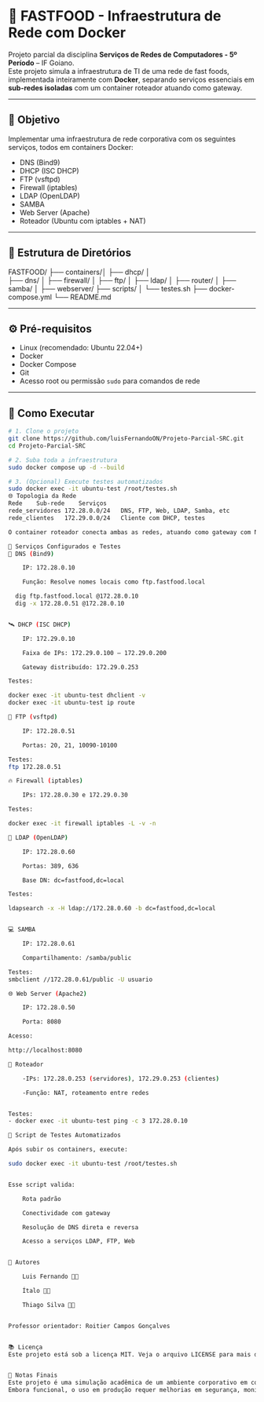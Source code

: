 # 🚀 FASTFOOD - Infraestrutura de Rede com Docker

Projeto parcial da disciplina **Serviços de Redes de Computadores - 5º Período** – IF Goiano.  
Este projeto simula a infraestrutura de TI de uma rede de fast foods, implementada inteiramente com **Docker**, separando serviços essenciais em **sub-redes isoladas** com um container roteador atuando como gateway.

---

## 📌 Objetivo

Implementar uma infraestrutura de rede corporativa com os seguintes serviços, todos em containers Docker:

- DNS (Bind9)
- DHCP (ISC DHCP)
- FTP (vsftpd)
- Firewall (iptables)
- LDAP (OpenLDAP)
- SAMBA
- Web Server (Apache)
- Roteador (Ubuntu com iptables + NAT)

---

## 🧱 Estrutura de Diretórios

FASTFOOD/ 
 ├── containers/│ 
 ├── dhcp/ │  
 ├── dns/ │ 
 ├── firewall/ │ 
 ├── ftp/ │ 
 ├── ldap/ │ 
 ├── router/ │ 
 ├── samba/ │ 
 ├── webserver/ 
 ├── scripts/ │ 
     └── testes.sh 
 ├── docker-compose.yml 
 └── README.md


 
---

## ⚙️ Pré-requisitos

- Linux (recomendado: Ubuntu 22.04+)
- Docker
- Docker Compose
- Git
- Acesso root ou permissão `sudo` para comandos de rede

---

## 🚀 Como Executar

```bash
# 1. Clone o projeto
git clone https://github.com/luisFernandoON/Projeto-Parcial-SRC.git
cd Projeto-Parcial-SRC

# 2. Suba toda a infraestrutura
sudo docker compose up -d --build

# 3. (Opcional) Execute testes automatizados
sudo docker exec -it ubuntu-test /root/testes.sh
🌐 Topologia da Rede
Rede	Sub-rede	Serviços
rede_servidores	172.28.0.0/24	DNS, FTP, Web, LDAP, Samba, etc
rede_clientes	172.29.0.0/24	Cliente com DHCP, testes

O container roteador conecta ambas as redes, atuando como gateway com NAT e regras de firewall via iptables.

🧰 Serviços Configurados e Testes
🧭 DNS (Bind9)

    IP: 172.28.0.10

    Função: Resolve nomes locais como ftp.fastfood.local

  dig ftp.fastfood.local @172.28.0.10
  dig -x 172.28.0.51 @172.28.0.10


🛰 DHCP (ISC DHCP)

    IP: 172.29.0.10

    Faixa de IPs: 172.29.0.100 – 172.29.0.200

    Gateway distribuído: 172.29.0.253

Testes:

docker exec -it ubuntu-test dhclient -v
docker exec -it ubuntu-test ip route

📁 FTP (vsftpd)

    IP: 172.28.0.51

    Portas: 20, 21, 10090-10100

Testes:
ftp 172.28.0.51

🔥 Firewall (iptables)

    IPs: 172.28.0.30 e 172.29.0.30

Testes:

docker exec -it firewall iptables -L -v -n

🔐 LDAP (OpenLDAP)

    IP: 172.28.0.60

    Portas: 389, 636

    Base DN: dc=fastfood,dc=local

Testes:

ldapsearch -x -H ldap://172.28.0.60 -b dc=fastfood,dc=local


💻 SAMBA

    IP: 172.28.0.61

    Compartilhamento: /samba/public

Testes:
smbclient //172.28.0.61/public -U usuario

🌐 Web Server (Apache2)

    IP: 172.28.0.50

    Porta: 8080

Acesso:

http://localhost:8080

🌉 Roteador

    -IPs: 172.28.0.253 (servidores), 172.29.0.253 (clientes)

    -Função: NAT, roteamento entre redes


Testes:
- docker exec -it ubuntu-test ping -c 3 172.28.0.10

🧪 Script de Testes Automatizados

Após subir os containers, execute:

sudo docker exec -it ubuntu-test /root/testes.sh


Esse script valida:

    Rota padrão

    Conectividade com gateway

    Resolução de DNS direta e reversa

    Acesso a serviços LDAP, FTP, Web


📄 Autores

    Luis Fernando 👨‍💻

    Ítalo 👨‍💻

    Thiago Silva 👨‍💻


Professor orientador: Roitier Campos Gonçalves


📚 Licença
Este projeto está sob a licença MIT. Veja o arquivo LICENSE para mais detalhes.


🧠 Notas Finais
Este projeto é uma simulação acadêmica de um ambiente corporativo em containers.
Embora funcional, o uso em produção requer melhorias em segurança, monitoramento e persistência de dados.
